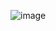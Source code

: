 ![image](https://github.com/zakaria0101echifaouy/Linux-Shell-HackerRank/assets/108145379/e6458727-362d-48d9-9402-1a297243dbbe)
